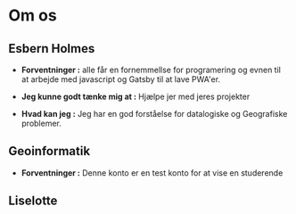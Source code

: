 # Om os
## Esbern Holmes
*  **Forventninger :**  alle får en fornemmellse for programering og evnen til at arbejde med javascript og Gatsby til at lave PWA'er.

* **Jeg kunne godt tænke mig at :** Hjælpe jer med jeres projekter
* **Hvad kan jeg :** Jeg har en god forståelse for datalogiske og Geografiske problemer.

## Geoinformatik
* **Forventninger :** Denne konto er en test konto for at vise en studerende


## Liselotte
